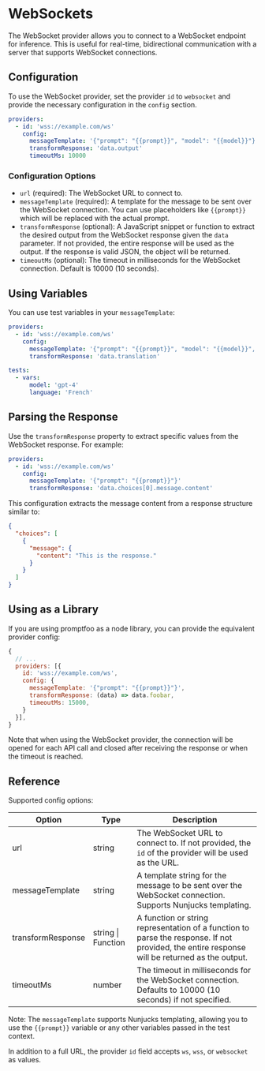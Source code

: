 # WebSockets

The WebSocket provider allows you to connect to a WebSocket endpoint for inference. This is useful for real-time, bidirectional communication with a server that supports WebSocket connections.

## Configuration

To use the WebSocket provider, set the provider `id` to `websocket` and provide the necessary configuration in the `config` section.

```yaml
providers:
  - id: 'wss://example.com/ws'
    config:
      messageTemplate: '{"prompt": "{{prompt}}", "model": "{{model}}"}'
      transformResponse: 'data.output'
      timeoutMs: 10000
```

### Configuration Options

- `url` (required): The WebSocket URL to connect to.
- `messageTemplate` (required): A template for the message to be sent over the WebSocket connection. You can use placeholders like `{{prompt}}` which will be replaced with the actual prompt.
- `transformResponse` (optional): A JavaScript snippet or function to extract the desired output from the WebSocket response given the `data` parameter. If not provided, the entire response will be used as the output. If the response is valid JSON, the object will be returned.
- `timeoutMs` (optional): The timeout in milliseconds for the WebSocket connection. Default is 10000 (10 seconds).

## Using Variables

You can use test variables in your `messageTemplate`:

```yaml
providers:
  - id: 'wss://example.com/ws'
    config:
      messageTemplate: '{"prompt": "{{prompt}}", "model": "{{model}}", "language": "{{language}}"}'
      transformResponse: 'data.translation'

tests:
  - vars:
      model: 'gpt-4'
      language: 'French'
```

## Parsing the Response

Use the `transformResponse` property to extract specific values from the WebSocket response. For example:

```yaml
providers:
  - id: 'wss://example.com/ws'
    config:
      messageTemplate: '{"prompt": "{{prompt}}"}'
      transformResponse: 'data.choices[0].message.content'
```

This configuration extracts the message content from a response structure similar to:

```json
{
  "choices": [
    {
      "message": {
        "content": "This is the response."
      }
    }
  ]
}
```

## Using as a Library

If you are using promptfoo as a node library, you can provide the equivalent provider config:

```js
{
  // ...
  providers: [{
    id: 'wss://example.com/ws',
    config: {
      messageTemplate: '{"prompt": "{{prompt}}"}',
      transformResponse: (data) => data.foobar,
      timeoutMs: 15000,
    }
  }],
}
```

Note that when using the WebSocket provider, the connection will be opened for each API call and closed after receiving the response or when the timeout is reached.

## Reference

Supported config options:

| Option            | Type               | Description                                                                                                                                   |
| ----------------- | ------------------ | --------------------------------------------------------------------------------------------------------------------------------------------- |
| url               | string             | The WebSocket URL to connect to. If not provided, the `id` of the provider will be used as the URL.                                           |
| messageTemplate   | string             | A template string for the message to be sent over the WebSocket connection. Supports Nunjucks templating.                                     |
| transformResponse | string \| Function | A function or string representation of a function to parse the response. If not provided, the entire response will be returned as the output. |
| timeoutMs         | number             | The timeout in milliseconds for the WebSocket connection. Defaults to 10000 (10 seconds) if not specified.                                    |

Note: The `messageTemplate` supports Nunjucks templating, allowing you to use the `{{prompt}}` variable or any other variables passed in the test context.

In addition to a full URL, the provider `id` field accepts `ws`, `wss`, or `websocket` as values.
